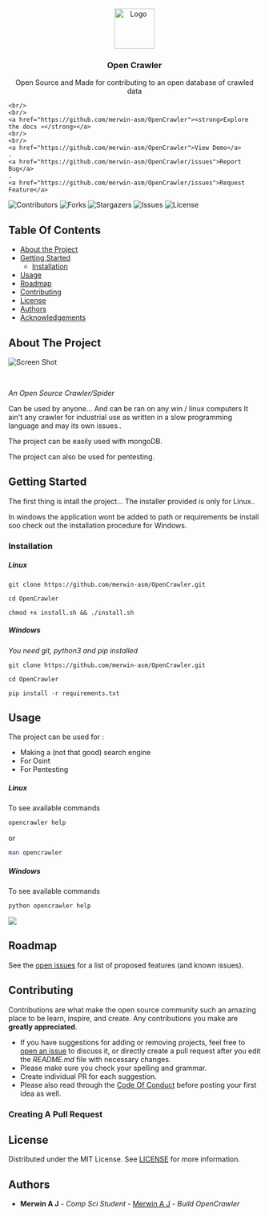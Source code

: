 <br/>
<p align="center">
  <a href="https://github.com/merwin-asm/OpenCrawler">
    <img src="https://media.discordapp.net/attachments/951417646191083551/1099925527403446302/image.png?width=413&height=413" alt="Logo" width="80" height="80">
  </a>

  <h3 align="center">Open Crawler</h3>

  <p align="center">
    Open Source and Made for contributing to an open database of crawled data


    <br/>
    <br/>
    <a href="https://github.com/merwin-asm/OpenCrawler"><strong>Explore the docs »</strong></a>
    <br/>
    <br/>
    <a href="https://github.com/merwin-asm/OpenCrawler">View Demo</a>
    .
    <a href="https://github.com/merwin-asm/OpenCrawler/issues">Report Bug</a>
    .
    <a href="https://github.com/merwin-asm/OpenCrawler/issues">Request Feature</a>
  </p>
</p>

![Contributors](https://img.shields.io/github/contributors/merwin-asm/OpenCrawler?color=dark-green) ![Forks](https://img.shields.io/github/forks/merwin-asm/OpenCrawler?style=social) ![Stargazers](https://img.shields.io/github/stars/merwin-asm/OpenCrawler?style=social) ![Issues](https://img.shields.io/github/issues/merwin-asm/OpenCrawler) ![License](https://img.shields.io/github/license/merwin-asm/OpenCrawler) 

## Table Of Contents

* [About the Project](#about-the-project)
* [Getting Started](#getting-started)
  * [Installation](#installation)
* [Usage](#usage)
* [Roadmap](#roadmap)
* [Contributing](#contributing)
* [License](#license)
* [Authors](#authors)
* [Acknowledgements](#acknowledgements)

## About The Project

![Screen Shot](https://cdn.discordapp.com/attachments/951417646191083551/1099926374954827936/image.png)

<br>

*An Open Source Crawler/Spider*

Can be used by anyone... And can be ran on any win / linux computers
It ain't any crawler for industrial use as written in a slow programming language and may its own issues..

The project can be easily used with mongoDB.

The project can also be used for pentesting.


## Getting Started

The first thing is intall the project... 
The installer provided is only for Linux..

In windows the application wont be added to path or requirements be install soo check out the installation procedure for Windows.

### Installation

##### Linux

```shell
git clone https://github.com/merwin-asm/OpenCrawler.git
```
```shell
cd OpenCrawler
```
```shell
chmod +x install.sh && ./install.sh
```

##### Windows

*You need git, python3 and pip installed*

```shell
git clone https://github.com/merwin-asm/OpenCrawler.git
```
```shell
cd OpenCrawler
```
```shell
pip install -r requirements.txt
```

## Usage

The project can be used for :
- Making a (not that good) search engine
- For Osint
- For Pentesting

##### Linux

To see available commands

```sh
opencrawler help
```

or

```sh
man opencrawler
```

##### Windows

To see available commands

```sh
python opencrawler help
```

<img src="https://cdn.discordapp.com/attachments/951417646191083551/1099935329189888040/image.png?width=500&height=250">



## Roadmap

See the [open issues](https://github.com/merwin-asm/OpenCrawler/issues) for a list of proposed features (and known issues).

## Contributing

Contributions are what make the open source community such an amazing place to be learn, inspire, and create. Any contributions you make are **greatly appreciated**.
* If you have suggestions for adding or removing projects, feel free to [open an issue](https://github.com/merwin-asm/OpenCrawler/issues/new) to discuss it, or directly create a pull request after you edit the *README.md* file with necessary changes.
* Please make sure you check your spelling and grammar.
* Create individual PR for each suggestion.
* Please also read through the [Code Of Conduct](https://github.com/merwin-asm/OpenCrawler/blob/main/CODE_OF_CONDUCT.md) before posting your first idea as well.

### Creating A Pull Request



## License

Distributed under the MIT License. See [LICENSE](https://github.com/merwin-asm/OpenCrawler/blob/main/LICENSE.md) for more information.

## Authors

* **Merwin A J** - *Comp Sci Student* - [Merwin A J](https://github.com/merwin-asm/) - *Build OpenCrawler*

